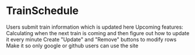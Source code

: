 # TrainSchedule

Users submit train information which is updated here
Upcoming features:
Calculating when the next train is coming and then figure out how to update it every minute
Create "Update" and "Remove" buttons to modify rows
Make it so only google or github users can use the site
